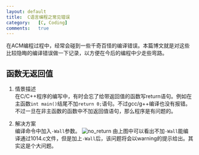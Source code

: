 ```yaml
---
layout:	default
title:	C语言编程之常见错误
category:	[C, Coding]
comments:	true
---
```

在ACM编程过程中，经常会碰到一些千奇百怪的编译错误。本篇博文就是对这些比较隐晦的编译错误做一下记录，以方便在今后的编程中少走些弯路。


## 函数无返回值
1. 情景描述  
在C/C++程序的编写中，有时会忘了给带返回值的函数写return语句。例如在主函数`int main()`结尾不加`return 0;`语句。不过gcc/g++编译也没有报错。不过一旦在非主函数的函数中不加返回值语句，那么程序是有问题的。

2. 解决方案  
编译命令中加入`-Wall`参数。
![no_return]({{site.baseurl}}/assets/images/no_return.png)
由上图中可以看出不加`-Wall`能编译通过1014.c文件，但是加上`-Wall`后，该问题将会以warning的提示给出。其实这是个大问题。
